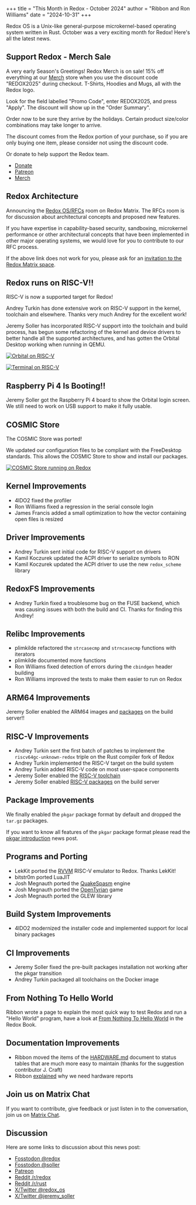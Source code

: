 +++
title = "This Month in Redox - October 2024"
author = "Ribbon and Ron Williams"
date = "2024-10-31"
+++

Redox OS is a Unix-like general-purpose microkernel-based operating system
written in Rust. October was a very exciting month for Redox! Here's all the
latest news.

## Support Redox - Merch Sale

A very early Season's Greetings! Redox Merch is on sale!
15% off everything at our [Merch](https://redox-os.creator-spring.com/) store
when you use the discount code "REDOX2025" during checkout.
T-Shirts, Hoodies and Mugs, all with the Redox logo.

Look for the field labelled "Promo Code", enter REDOX2025, and press "Apply".
The discount will show up in the "Order Summary".

Order now to be sure they arrive by the holidays.
Certain product size/color combinations may take longer to arrive.

The discount comes from the Redox portion of your purchase,
so if you are only buying one item, please consider not using the discount code.

Or donate to help support the Redox team.

- [Donate](https://www.redox-os.org/donate/)
- [Patreon](https://www.patreon.com/redox_os)
- [Merch](https://redox-os.creator-spring.com/)

## Redox Architecture

Announcing the [Redox OS/RFCs](https://matrix.to/#/#redox-rfcs:matrix.org) room on Redox Matrix.
The RFCs room is for discussion about architectural concepts and proposed new features.

If you have expertise in capability-based security, sandboxing, microkernel performance
or other architectural concepts that have been implemented in other major operating systems,
we would love for you to contribute to our RFC process.

If the above link does not work for you,
please ask for an [invitation to the Redox Matrix space](https://matrix.to/#/#redox-join:matrix.org).

## Redox runs on RISC-V!!

RISC-V is now a supported target for Redox!

Andrey Turkin has done extensive work on RISC-V support in the kernel, toolchain and elsewhere.
Thanks very much Andrey for the excellent work!

Jeremy Soller has incorporated RISC-V support into the toolchain and build process,
has begun some refactoring of the kernel and device drivers to better handle all the supported architectures,
and has gotten the Orbital Desktop working when running in QEMU.

<a href="/img/screenshot/orbital-riscv64gc.png"><img class="img-responsive" alt="Orbital on RISC-V" src="/img/screenshot/orbital-riscv64gc.png"/></a>

<a href="/img/screenshot/riscv-terminal.png"><img class="img-responsive" alt="Terminal on RISC-V" src="/img/screenshot/riscv-terminal.png"/></a>

## Raspberry Pi 4 Is Booting!!

Jeremy Soller got the Raspberry Pi 4 board to show the Orbital login screen.
We still need to work on USB support to make it fully usable.

## COSMIC Store

The COSMIC Store was ported!

We updated our configuration files to be compliant with the FreeDesktop standards.
This allows the COSMIC Store to show and install our packages.

<a href="/img/screenshot/cosmic-store.png"><img class="img-responsive" alt="COSMIC Store running on Redox" src="/img/screenshot/cosmic-store.png"/></a>

## Kernel Improvements

- 4lDO2 fixed the profiler
- Ron Williams fixed a regression in the serial console login
- James Francis added a small optimization to how the vector containing open files is resized

## Driver Improvements

- Andrey Turkin sent initial code for RISC-V support on drivers
- Kamil Koczurek updated the ACPI driver to serialize symbols to RON
- Kamil Koczurek updated the ACPI driver to use the new `redox_scheme` library

## RedoxFS Improvements

- Andrey Turkin fixed a troublesome bug on the FUSE backend,
which was causing issues with both the build and CI.
Thanks for finding this Andrey!

## Relibc Improvements

- plimkilde refactored the `strcasecmp` and `strncasecmp` functions with iterators
- plimkilde documented more functions
- Ron Williams fixed detection of errors during the `cbindgen` header building
- Ron Williams improved the tests to make them easier to run on Redox

## ARM64 Improvements

Jeremy Soller enabled the ARM64 images and [packages](https://static.redox-os.org/pkg/aarch64-unknown-redox/) on the build server!!

## RISC-V Improvements

- Andrey Turkin sent the first batch of patches to implement the `riscv64gc-unknown-redox` triple on the Rust compiler fork of Redox
- Andrey Turkin implemented the RISC-V target on the build system
- Andrey Turkin added RISC-V code on most user-space components
- Jeremy Soller enabled the [RISC-V toolchain](https://static.redox-os.org/toolchain/riscv64gc-unknown-redox/)
- Jeremy Soller enabled [RISC-V packages](https://static.redox-os.org/pkg/riscv64gc-unknown-redox/) on the build server

## Package Improvements

We finally enabled the `pkgar` package format by default and dropped the `tar.gz` packages.

If you want to know all features of the `pkgar` package format please read the [pkgar introduction](https://www.redox-os.org/news/pkgar-introduction/) news post.

## Programs and Porting


- LekKit ported the [RVVM](https://github.com/LekKit/RVVM) RISC-V emulator to Redox. Thanks LekKit!
- bitstr0m ported LuaJIT
- Josh Megnauth ported the [QuakeSpasm](https://github.com/sezero/quakespasm) engine
- Josh Megnauth ported the [OpenTyrian](https://github.com/opentyrian/opentyrian) game
- Josh Megnauth ported the GLEW library

## Build System Improvements

- 4lDO2 modernized the installer code and implemented support for local binary packages

## CI Improvements

- Jeremy Soller fixed the pre-built packages installation not working after the pkgar transition
- Andrey Turkin packaged all toolchains on the Docker image

## From Nothing To Hello World

Ribbon wrote a page to explain the most quick way to test Redox and run a "Hello World" program, have a look at [From Nothing To Hello World](https://doc.redox-os.org/book/nothing-to-hello-world.html) in the Redox Book.

## Documentation Improvements

- Ribbon moved the items of the [HARDWARE.md](https://gitlab.redox-os.org/redox-os/redox/-/blob/master/HARDWARE.md) document to status tables that are much more easy to maintain (thanks for the suggestion contributor J. Craft)
- Ribbon [explained](https://gitlab.redox-os.org/redox-os/redox/-/blob/master/HARDWARE.md#why-hardware-reports-are-needed) why we need hardware reports

## Join us on Matrix Chat

If you want to contribute, give feedback or just listen in to the conversation,
join us on [Matrix Chat](https://matrix.to/#/#redox-join:matrix.org).

## Discussion

Here are some links to discussion about this news post:

- [Fosstodon @redox](https://fosstodon.org/@redox/113419641456133383)
- [Fosstodon @soller](https://fosstodon.org/@soller/113419640065800067)
- [Patreon](https://www.patreon.com/posts/115280896)
- [Reddit /r/redox](https://www.reddit.com/r/Redox/comments/1gioy0r/this_month_in_redox_os_october_2024/)
- [Reddit /r/rust](https://www.reddit.com/r/rust/comments/1gioyq5/this_month_in_redox_os_october_2024/)
- [X/Twitter @redox_os](https://x.com/redox_os/status/1853091214423126174)
- [X/Twitter @jeremy_soller](https://x.com/jeremy_soller/status/1853091063981920600)
